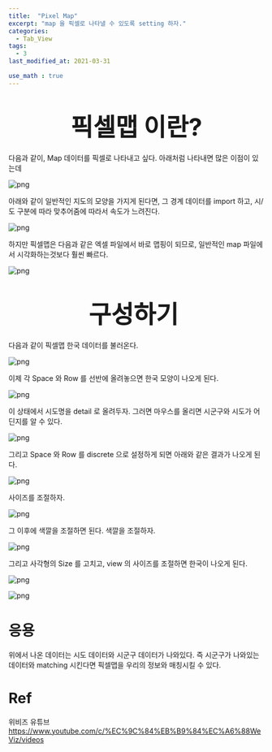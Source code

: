 ```yaml
---
title:  "Pixel Map"
excerpt: "map 을 픽셀로 나타낼 수 있도록 setting 하자."
categories:
  - Tab_View
tags:
  - 3
last_modified_at: 2021-03-31

use_math : true
---
```


# <center><font size="18"> 픽셀맵 이란? </font></center>

다음과 같이, Map 데이터를 픽셀로 나타내고 싶다.  아래처럼 나타내면 많은 이점이 있는데

![png](/assets/images/Tab_Vis/2_1.PNG)

아래와 같이 일반적인 지도의 모양을 가지게 된다면, 그 경계 데이터를 import 하고, 시/도 구분에 따라 맞추어줌에 따라서 속도가 느려진다.

![png](/assets/images/Tab_Vis/2_3.PNG)

하지만 픽셀맵은 다음과 같은 엑셀 파일에서 바로 맵핑이 되므로, 일반적인 map 파일에서 시각화하는것보다 훨씬 빠르다.

![png](/assets/images/Tab_Vis/2_2.PNG)



# <center><font size="18"> 구성하기 </font></center>

다음과 같이 픽셀맵 한국 데이터를 불러온다. 

![png](/assets/images/Tab_Vis/2_4.PNG)

이제 각 Space 와 Row 를 선반에 올려놓으면 한국 모양이 나오게 된다.

![png](/assets/images/Tab_Vis/2_5.PNG)

이 상태에서 시도명을 detail 로 올려두자. 그러면 마우스를 올리면 시군구와 시도가 어딘지를 알 수 있다.

![png](/assets/images/Tab_Vis/2_6.PNG)

그리고 Space 와 Row 를 discrete 으로 설정하게 되면 아래와 같은 결과가 나오게 된다. 

![png](/assets/images/Tab_Vis/2_7.PNG)

사이즈를 조절하자.

![png](/assets/images/Tab_Vis/2_8.PNG)

그 이후에 색깔을 조절하면 된다. 색깔을 조절하자. 

![png](/assets/images/Tab_Vis/2_12.PNG)

그리고 사각형의 Size 를 고치고, view 의 사이즈를 조절하면 한국이 나오게 된다. 

![png](/assets/images/Tab_Vis/2_14.PNG)

![png](/assets/images/Tab_Vis/2_15.PNG)



# 응용

위에서 나온 데이터는 시도 데이터와 시군구 데이터가 나와있다. 즉 시군구가 나와있는 데이터와 matching 시킨다면 픽셀맵을 우리의 정보와 매칭시킬 수 있다. 



# Ref

위비즈 유튜브 https://www.youtube.com/c/%EC%9C%84%EB%B9%84%EC%A6%88WeViz/videos